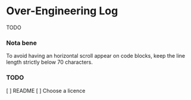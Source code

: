 # Over-Engineering Log

TODO

### Nota bene

To avoid having an horizontal scroll appear on code blocks, keep the line length
strictly below 70 characters.


### TODO

[ ] README
[ ] Choose a licence
